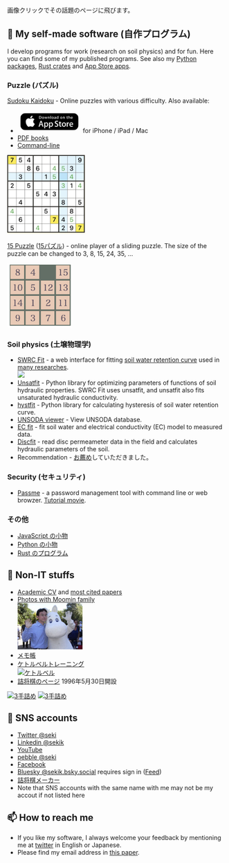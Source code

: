 画像クリックでその話題のページに飛びます。

## 🔭 My self-made software (自作プログラム)
I develop programs for work (research on soil physics) and for fun. Here you can find some of my published programs. See also my [Python packages](https://pypi.org/user/seki/), [Rust crates](https://crates.io/users/sekika) and [App Store apps](https://apps.apple.com/developer/katsutoshi-seki/id1692159497).

### Puzzle (パズル)
[Sudoku Kaidoku](https://sekika.github.io/kaidoku/sudoku/) - Online puzzles with various difficulty. Also available:

* <a href="https://apps.apple.com/app/sudoku-kaidoku/id6450177207?platform=iphone"><img src="appstore.png" alt="Download on the App Store" 
 style="border-radius: 13px; width: 135px; background-size: contain; margin:6px;"></a> for iPhone / iPad / Mac
* [PDF books](https://sekika.github.io/kaidoku/book)
* [Command-line](https://sekika.github.io/kaidoku/)

<a href="https://sekika.github.io/kaidoku/sudoku"><img src="sudoku.jpg" width="180"></a>

[15 Puzzle](https://sekika.github.io/2020/01/14/15Puzzle/) ([15パズル](https://sekika.github.io/2020/01/17/15Puzzle/)) - online player of a sliding puzzle. The size of the puzzle can be changed to 3, 8, 15, 24, 35, ...

<a href="https://sekika.github.io/2020/01/14/15Puzzle/"><img src="15.png" width="150"></a>

### Soil physics (土壌物理学)
- [SWRC Fit](https://seki.webmasters.gr.jp/swrc/) - a web interface for fitting [soil water retention curve](https://en.wikipedia.org/wiki/Water_retention_curve) used in [many researches](https://scholar.google.com/citations?view_op=view_citation&hl=en&user=Gs_ABawAAAAJ&citation_for_view=Gs_ABawAAAAJ:9yKSN-GCB0IC).<br>[<img src="https://seki.webmasters.gr.jp/swrc/img/1015.png" width="180">](https://seki.webmasters.gr.jp/swrc/)
- [Unsatfit](https://sekika.github.io/unsatfit/) - Python library for optimizing parameters of functions of soil hydraulic properties. SWRC Fit uses unsatfit, and unsatfit also fits unsaturated hydraulic conductivity.
- [hystfit](https://sekika.github.io/hystfit/) - Python library for calculating hysteresis of soil water retention curve.
- [UNSODA viewer](https://sekika.github.io/unsoda/) - View UNSODA database.
- [EC fit](https://seki.webmasters.gr.jp/ecfit/) - fit soil water and electrical conductivity (EC) model to measured data.
- [Discfit](https://github.com/sekika/discfit) - read disc permeameter data in the field and calculates hydraulic parameters of the soil.
- Recommendation - [お薦め](https://www.jstage.jst.go.jp/article/jssoilphysics/148/0/148_45/_article/-char/ja/)していただきました。

### Security (セキュリティ)
- [Passme](https://github.com/sekika/passme/blob/master/doc/README.rst) - a password management tool with command line or web browzer. [Tutorial movie](https://youtu.be/6DXPhyYhYsE).

### その他
- [JavaScript の小物](https://sekika.github.io/tags/javascript/index.html)
- [Python の小物](https://sekika.github.io/tags/python/index.html)
- [Rust のプログラム](https://sekika.github.io/tags/rust/)

## 🌱 Non-IT stuffs
- [Academic CV](https://researchmap.jp/sekik/) and [most cited papers](https://scholar.google.com/citations?user=Gs_ABawAAAAJ)
- [Photos with Moomin family<br><img src="moomin.jpg" width="150">](https://seki.webmasters.gr.jp/photo/moomin2011/)
- [メモ帳](https://sekika.github.io)
- [ケトルベルトレーニング<br>![ケトルベル](https://pbs.twimg.com/profile_banners/3842711/1643460988/300x100)](kettlebell/Readme.md)
- [詰将棋のページ](https://seki.webmasters.gr.jp/shogi/tume/index.html) 1996年5月30日開設

[![3手詰め](https://shogipic.jp/v/11b3.png)](https://seki.webmasters.gr.jp/shogi/tume/tume-a3.htm)
[![3手詰め](https://shogipic.jp/v/FfT.png)](https://seki.webmasters.gr.jp/shogi/tume/tume-a4.htm)

## 👯 SNS accounts
- [Twitter @seki](https://twitter.com/seki)
- [Linkedin @sekik](https://www.linkedin.com/in/sekik/)
- [YouTube](https://www.youtube.com/channel/UCcrzhK0Uy9b4tWf1uhbWN-Q)
- [pebble @seki](https://pebble.is/seki)
- [Facebook](https://www.facebook.com/katsutoshi.seki)
- [Bluesky @sekik.bsky.social](https://bsky.app/profile/sekik.bsky.social) requires sign in ([Feed](bluesky/feed.md))
- [詰将棋メーカー](https://tsumeshogi.com/users/sekik)
- Note that SNS accounts with the same name with me may not be my accout if not listed here

## 📫 How to reach me
- If you like my software, I always welcome your feedback by mentioning me at [twitter](https://twitter.com/seki) in English or Japanese.
- Please find my email address in [this paper](https://acsess.onlinelibrary.wiley.com/doi/10.1002/vzj2.20168).

<!--
**sekika/sekika** is a ✨ _special_ ✨ repository because its `README.md` (this file) appears on your GitHub profile written in Python.

Here are some ideas to get you started:

- 🔭 I’m currently working on ...
- 🌱 I’m currently learning ...
- 👯 I’m looking to collaborate on ...
- 🤔 I’m looking for help with ...
- 💬 Ask me about ...
- 📫 How to reach me: ...
- 😄 Pronouns: ...
- ⚡ Fun fact: ...
-->
